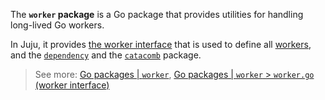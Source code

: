 The **`worker`  package** is a Go package that provides utilities for handling long-lived Go workers.

In Juju, it provides [the worker interface](worker-interface.md) that is used to define
all [workers](worker-interface.md), and
the [
`dependency`](dependency-package.md) and the [`catacomb`](catacomb-package.md) package.

> See more: [Go packages | `worker`](https://pkg.go.dev/github.com/juju/worker), [Go packages | `worker` >
`worker.go` (worker interface)](https://pkg.go.dev/github.com/juju/worker#Worker)